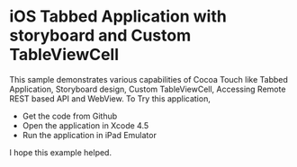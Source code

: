 iOS Tabbed Application with storyboard and Custom TableViewCell
===============================================================

This sample demonstrates various capabilities of Cocoa Touch like Tabbed Application, Storyboard design, Custom TableViewCell, Accessing Remote REST based API and WebView. To Try this application, 

* Get the code from Github
* Open the application in Xcode 4.5 
* Run the application in iPad Emulator

I hope this example helped.